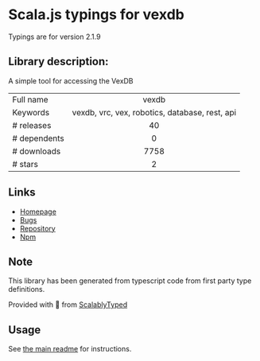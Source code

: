 
# Scala.js typings for vexdb

Typings are for version 2.1.9

## Library description:
A simple tool for accessing the VexDB

|                    |                 |
| ------------------ | :-------------: |
| Full name          | vexdb |
| Keywords           | vexdb, vrc, vex, robotics, database, rest, api |
| # releases         | 40 |
| # dependents       | 0 |
| # downloads        | 7758 |
| # stars            | 2 |

## Links
- [Homepage](https://github.com/MayorMonty/vexdb#readme)
- [Bugs](https://github.com/MayorMonty/vexdb/issues)
- [Repository](https://github.com/MayorMonty/vexdb)
- [Npm](https://www.npmjs.com/package/vexdb)
    


## Note
This library has been generated from typescript code from first party type definitions.

Provided with :purple_heart: from [ScalablyTyped](https://github.com/oyvindberg/ScalablyTyped)

## Usage
See [the main readme](../../readme.md) for instructions.


